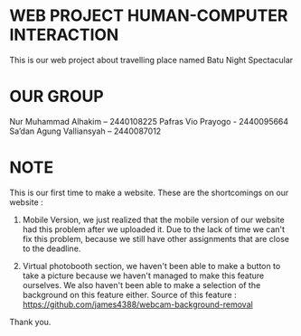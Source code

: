 # WEB PROJECT HUMAN-COMPUTER INTERACTION

This is our web project about travelling place named Batu Night Spectacular

# OUR GROUP

Nur Muhammad Alhakim – 2440108225
Pafras Vio Prayogo - 2440095664
Sa’dan Agung Valliansyah – 2440087012

# NOTE

This is our first time to make a website. These are the shortcomings on our website :

1. Mobile Version, we just realized that the mobile version of our website had this problem after we uploaded it.
   Due to the lack of time we can't fix this problem, because we still have other assignments that are close to the deadline.

2. Virtual photobooth section, we haven't been able to make a button to take a picture because we haven't managed to make this feature ourselves.
   We also haven't been able to make a selection of the background on this feature either.
   Source of this feature : https://github.com/james4388/webcam-background-removal

Thank you.
